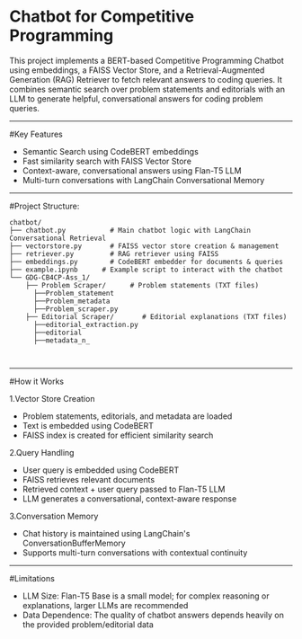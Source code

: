 # Chatbot for Competitive Programming
This project implements a BERT-based Competitive Programming Chatbot using embeddings, a FAISS Vector Store, and a Retrieval-Augmented Generation (RAG) Retriever to fetch relevant answers to coding queries. It combines semantic search over problem statements and editorials with an LLM to generate helpful, conversational answers for coding problem queries.

---

#Key Features
- Semantic Search using CodeBERT embeddings
- Fast similarity search with FAISS Vector Store
- Context-aware, conversational answers using Flan-T5 LLM
- Multi-turn conversations with LangChain Conversational Memory

---

#Project Structure:
```
chatbot/
├── chatbot.py           # Main chatbot logic with LangChain Conversational Retrieval
├── vectorstore.py       # FAISS vector store creation & management
├── retriever.py         # RAG retriever using FAISS
├── embeddings.py        # CodeBERT embedder for documents & queries
├── example.ipynb      # Example script to interact with the chatbot
└── GDG-CB4CP-Ass_1/
    ├── Problem Scraper/      # Problem statements (TXT files)
      ├──Problem_statement
      ├──Problem_metadata
      ├──Problem_scraper.py
    ├── Editorial Scraper/       # Editorial explanations (TXT files)
      ├──editorial_extraction.py
      ├──editorial
      ├──metadata_n_

  
```
---

#How it Works

1.Vector Store Creation
- Problem statements, editorials, and metadata are loaded
- Text is embedded using CodeBERT
- FAISS index is created for efficient similarity search

2.Query Handling
- User query is embedded using CodeBERT
- FAISS retrieves relevant documents
- Retrieved context + user query passed to Flan-T5 LLM
- LLM generates a conversational, context-aware response

3.Conversation Memory
- Chat history is maintained using LangChain's ConversationBufferMemory
- Supports multi-turn conversations with contextual continuity

---

#Limitations

- LLM Size: Flan-T5 Base is a small model; for complex reasoning or explanations, larger LLMs are recommended
- Data Dependence: The quality of chatbot answers depends heavily on the provided problem/editorial data

